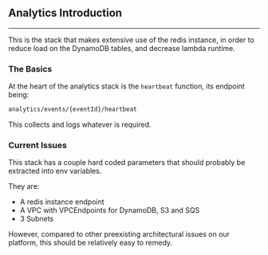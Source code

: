 ## Analytics Introduction

---

This is the stack that makes extensive use of the redis instance, in order to reduce load on the
DynamoDB tables, and decrease lambda runtime.

### The Basics

At the heart of the analytics stack is the `heartbeat` function, its endpoint being:

```txt
analytics/events/{eventId}/heartbeat
```

This collects and logs whatever is required.

### Current Issues

This stack has a couple hard coded parameters that should probably be extracted into env variables.

They are:

- A redis instance endpoint
- A VPC with VPCEndpoints for DynamoDB, S3 and SQS
- 3 Subnets

However, compared to other preexisting architectural issues on our platform, this should be
relatively easy to remedy.
